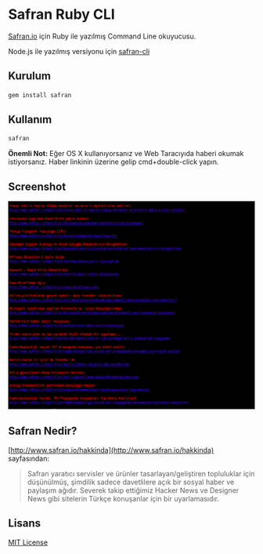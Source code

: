 # Safran Ruby CLI

[Safran.io](http://safran.io) için Ruby ile yazılmış Command Line okuyucusu.

Node.js ile yazılmış versiyonu için [safran-cli](https://github.com/f/safran-cli)

## Kurulum

```bash
gem install safran
```

## Kullanım

```bash
safran
```

**Önemli Not:** Eğer OS X kullanıyorsanız ve Web Taracıyıda haberi okumak istiyorsanız. Haber linkinin üzerine gelip cmd+double-click yapın.

## Screenshot

![Safran.io](screenshot.png)

## Safran Nedir?

[http://www.safran.io/hakkinda](http://www.safran.io/hakkinda) sayfasından:

> Safran yaratıcı servisler ve ürünler tasarlayan/geliştiren topluluklar için düşünülmüş, şimdilik sadece davetlilere açık bir sosyal haber ve paylaşım ağıdır. Severek takip ettiğimiz Hacker News ve Designer News gibi sitelerin Türkçe konuşanlar için bir uyarlamasıdır.

## Lisans

[MIT License](http://f.mit-license.org)